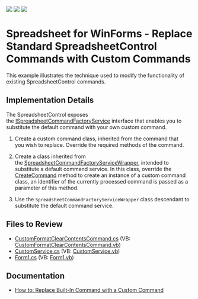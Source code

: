 <!-- default badges list -->
![](https://img.shields.io/endpoint?url=https://codecentral.devexpress.com/api/v1/VersionRange/128613902/14.1.7%2B)
[![](https://img.shields.io/badge/Open_in_DevExpress_Support_Center-FF7200?style=flat-square&logo=DevExpress&logoColor=white)](https://supportcenter.devexpress.com/ticket/details/T163272)
[![](https://img.shields.io/badge/📖_How_to_use_DevExpress_Examples-e9f6fc?style=flat-square)](https://docs.devexpress.com/GeneralInformation/403183)
<!-- default badges end -->

# Spreadsheet for WinForms - Replace Standard SpreadsheetControl Commands with Custom Commands

This example illustrates the technique used to modify the functionality of existing SpreadsheetControl commands.

## Implementation Details

The SpreadsheetControl exposes the [ISpreadsheetCommandFactoryService](https://docs.devexpress.com/OfficeFileAPI/DevExpress.XtraSpreadsheet.Services.ISpreadsheetCommandFactoryService) interface that enables you to substitute the default command with your own custom command.

1. Create a custom command class, inherited from the command that you wish to replace. Override the required methods of the command.

2. Create a class inherited from the [SpreadsheetCommandFactoryServiceWrapper](https://docs.devexpress.com/OfficeFileAPI/DevExpress.XtraSpreadsheet.Services.SpreadsheetCommandFactoryServiceWrapper), intended to substitute a default command service. In this class, override the [CreateCommand](https://docs.devexpress.com/OfficeFileAPI/DevExpress.XtraSpreadsheet.Services.SpreadsheetCommandFactoryServiceWrapper.CreateCommand(DevExpress.XtraSpreadsheet.Commands.SpreadsheetCommandId)) method to create an instance of a custom command class, an identifier of the currently processed command is passed as a parameter of this method.

3. Use the `SpreadsheetCommandFactoryServiceWrapper` class descendant to substitute the default command service.

## Files to Review

* [CustomFormatClearContentsCommand.cs](./CS/SpreadsheetCustomCommand/CustomFormatClearContentsCommand.cs) (VB: [CustomFormatClearContentsCommand.vb](./VB/SpreadsheetCustomCommand/CustomFormatClearContentsCommand.vb))
* [CustomService.cs](./CS/SpreadsheetCustomCommand/CustomService.cs) (VB: [CustomService.vb](./VB/SpreadsheetCustomCommand/CustomService.vb))
* [Form1.cs](./CS/SpreadsheetCustomCommand/Form1.cs) (VB: [Form1.vb](./VB/SpreadsheetCustomCommand/Form1.vb))

## Documentation

* [How to: Replace Built-In Command with a Custom Command](https://docs.devexpress.com/WindowsForms/18004/controls-and-libraries/spreadsheet/examples/commands/how-to-replace-built-in-command-with-a-custom-command)
